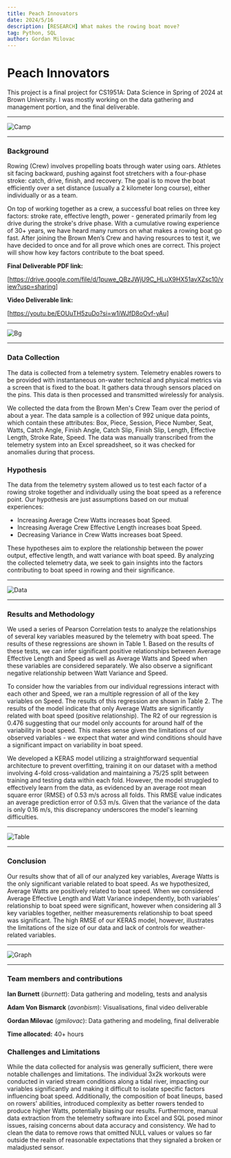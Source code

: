```yaml
---
title: Peach Innovators
date: 2024/5/16
description: [RESEARCH] What makes the rowing boat move?
tag: Python, SQL
author: Gordan Milovac
---
```


# Peach Innovators

This project is a final project for CS1951A: Data Science in Spring of 2024 at Brown University. I was mostly working on the data gathering and management portion, and the final deliverable.

---

![Camp](/images/camp.jpg)

---

### Background

Rowing (Crew) involves propelling boats through water using oars. Athletes sit facing backward, pushing against foot stretchers with a four-phase stroke: catch, drive, finish, and recovery. The goal is to move the boat efficiently over a set distance (usually a 2 kilometer long course), either individually or as a team.

On top of working together as a crew, a successful boat relies on three key factors: stroke rate, effective length, power - generated primarily from leg drive during the stroke's drive phase. With a cumulative rowing experience of 30+ years, we have heard many rumors on what makes a rowing boat go fast. After joining the Brown Men’s Crew and having resources to test it, we have decided to once and for all prove which ones are correct. This project will show how key factors contribute to the boat speed.

**Final Deliverable PDF link:**

[https://drive.google.com/file/d/1puwe_QBzJWjU9C_HLuX9HX51avXZsc10/view?usp=sharing]

**Video Deliverable link:**

[https://youtu.be/EOUuTH5zuDo?si=w1iWJfD8oOvf-yAu]

---

![Bg](/images/tutorial.gif)

---

### Data Collection

The data is collected from a telemetry system. Telemetry enables rowers to be provided with instantaneous on-water technical and physical metrics via a screen that is fixed to the boat. It gathers data through sensors placed on the pins. This data is then processed and transmitted wirelessly for analysis.

We collected the data from the Brown Men's Crew Team over the period of about a year. The data sample is a collection of 992 unique data points, which contain these attributes: Box, Piece, Session, Piece Number, Seat, Watts, Catch Angle, Finish Angle, Catch Slip, Finish Slip, Length, Effective Length, Stroke Rate, Speed. The data was manually transcribed from the telemetry system into an Excel spreadsheet, so it was checked for anomalies during that process.

### Hypothesis

The data from the telemetry system allowed us to test each factor of a rowing stroke together and individually using the boat speed as a reference point. Our hypothesis are just assumptions based on our mutual experiences:

- Increasing Average Crew Watts increases boat Speed.
- Increasing Average Crew Effective Length increases boat Speed.
- Decreasing Variance in Crew Watts increases boat Speed.

These hypotheses aim to explore the relationship between the power output, effective length, and watt variance with boat speed. By analyzing the collected telemetry data, we seek to gain insights into the factors contributing to boat speed in rowing and their significance.

---

![Data](/images/peach.jpeg)

---

### Results and Methodology

We used a series of Pearson Correlation tests to analyze the relationships of several key variables measured by the telemetry with boat speed. The results of these regressions are shown in Table 1. Based on the results of these tests, we can infer significant positive relationships between Average Effective Length and Speed as well as Average Watts and Speed when these variables are considered separately. We also observe a significant negative relationship between Watt Variance and Speed.

To consider how the variables from our individual regressions interact with each other and Speed, we ran a multiple regression of all of the key variables on Speed. The results of this regression are shown in Table 2. The results of the model indicate that only Average Watts are significantly related with boat speed (positive relationship). The R2 of our regression is 0.476 suggesting that our model only accounts for around half of the variability in boat speed. This makes sense given the limitations of our observed variables - we expect that water and wind conditions should have a significant impact on variability in boat speed.

We developed a KERAS model utilizing a straightforward sequential architecture to prevent overfitting, training it on our dataset with a method involving 4-fold cross-validation and maintaining a 75/25 split between training and testing data within each fold. However, the model struggled to effectively learn from the data, as evidenced by an average root mean square error (RMSE) of 0.53 m/s across all folds. This RMSE value indicates an average prediction error of 0.53 m/s. Given that the variance of the data is only 0.16 m/s, this discrepancy underscores the model's learning difficulties.

---

![Table](/images/tablePeach.png)

---

### Conclusion

Our results show that of all of our analyzed key variables, Average Watts is the only significant variable related to boat speed. As we hypothesized, Average Watts are positively related to boat speed. When we considered Average Effective Length and Watt Variance independently, both variables’ relationship to boat speed were significant, however when considering all 3 key variables together, neither measurements relationship to boat speed was significant. The high RMSE of our KERAS model, however, illustrates the limitations of the size of our data and lack of controls for weather-related variables.

---

![Graph](/images/graphPeach.png)

---

### Team members and contributions

**Ian Burnett** (_iburnett_): Data gathering and modeling, tests and analysis

**Adam Von Bismarck** (_avonbism_): Visualisations, final video deliverable

**Gordan Milovac** (_gmilovac_): Data gathering and modeling, final deliverable

**Time allocated:** 40+ hours

### Challenges and Limitations

While the data collected for analysis was generally sufficient, there were notable challenges and limitations. The individual 3x2k workouts were conducted in varied stream conditions along a tidal river, impacting our variables significantly and making it difficult to isolate specific factors influencing boat speed. Additionally, the composition of boat lineups, based on rowers' abilities, introduced complexity as better rowers tended to produce higher Watts, potentially biasing our results. Furthermore, manual data extraction from the telemetry software into Excel and SQL posed minor issues, raising concerns about data accuracy and consistency. We had to clean the data to remove rows that omitted NULL values or values so far outside the realm of reasonable expectations that they signaled a broken or maladjusted sensor.
